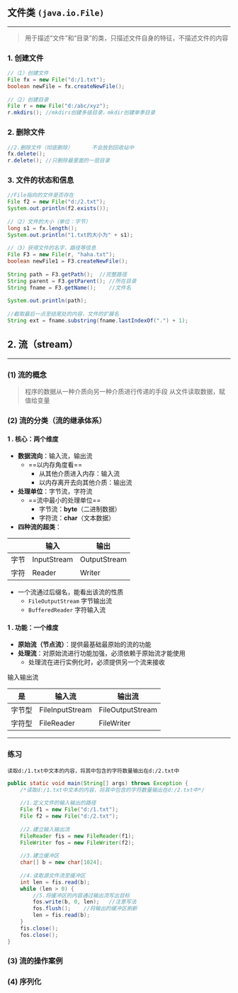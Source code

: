 ## 文件类 `(java.io.File)`
---
>用于描述“文件”和“目录”的类，只描述文件自身的特征，不描述文件的内容

### 1. 创建文件
```Java
//（1）创建文件  
File fx = new File("d:/1.txt");  
boolean newFile = fx.createNewFile();  
  
//（2）创建目录  
File r = new File("d:/abc/xyz");  
r.mkdirs(); //mkdirs创建多级目录，mkdir创建单季目录
```

### 2. 删除文件
```Java
//2.删除文件（彻底删除）      不会放到回收站中  
fx.delete();  
r.delete(); //只删除最里面的一层目录
```

### 3. 文件的状态和信息
```Java
//File指向的文件是否存在  
File f2 = new File("d:/2.txt");  
System.out.println(f2.exists());  
  
//（2）文件的大小（单位：字节）  
long s1 = fx.length();  
System.out.println("1.txt的大小为" + s1);  
  
//（3）获得文件的名字，路径等信息  
File F3 = new File(r, "haha.txt");  
boolean newFile1 = F3.createNewFile();  
  
String path = F3.getPath();  //完整路径  
String parent = F3.getParent(); //所在目录  
String fname = F3.getName();    //文件名  
  
System.out.println(path);  
  
//截取最后一点至结尾处的内容，文件的扩展名  
String ext = fname.substring(fname.lastIndexOf(".") + 1);
```
## 2. 流（stream）
---
### (1) 流的概念
>程序的数据从一种介质向另一种介质进行传递的手段
>从文件读取数据，赋值给变量
### (2) 流的分类（流的继承体系）
#### 1 . **核心：两个维度**
- **数据流向**：输入流，输出流
	- ==以内存角度看==
		- 从其他介质进入内存：输入流
		- 以内存离开去向其他介质：输出流
- **处理单位**：字节流，字符流
	- ==流中最小的处理单位==
		- 字节流：**byte**（二进制数据）
		- 字符流：**char**（文本数据）
- **四种流的超类**：

|     | 输入          | 输出           |
| --- | ----------- | ------------ |
| 字节  | InputStream | OutputStream |
| 字符  | Reader      | Writer       |
- 一个流通过后缀名，能看出该流的性质
	- `FileOutputStream` 字节输出流
	- `BufferedReader` 字符输入流

#### 1 . **功能：一个维度**
- **原始流（节点流）**：提供最基础最原始的流的功能
- **处理流**：对原始流进行功能加强，必须依赖于原始流才能使用
	- 处理流在进行实例化时，必须提供另一个流来接收

输入输出流

| 是   | 输入流             | 输出流              |
| --- | --------------- | ---------------- |
| 字节型 | FileInputStream | FileOutputStream |
| 字符型 | FileReader      | FileWriter       |


---
### 练习

	读取d:/1.txt中文本的内容，将其中包含的字符数量输出在d:/2.txt中

```Java
public static void main(String[] args) throws Exception {  
    /*读取d:/1.txt中文本的内容，将其中包含的字符数量输出在d:/2.txt中*/  
  
    //1.定义文件的输入输出的路径  
    File f1 = new File("d:/1.txt");  
    File f2 = new File("d:/2.txt");  
  
    //2.建立输入输出流  
    FileReader fis = new FileReader(f1);  
    FileWriter fos = new FileWriter(f2);  
  
    //3.建立缓冲区  
    char[] b = new char[1024];  
  
    //4.读取源文件流至缓冲区  
    int len = fis.read(b);  
    while (len > 0) {  
        //5.将缓冲区的内容通过输出流写出目标  
        fos.write(b, 0, len);   //注意写法  
        fos.flush();    //将输出的缓冲区刷新  
        len = fis.read(b);  
    }  
    fis.close();  
    fos.close();  
}
```
### (3) 流的操作案例

### (4) 序列化